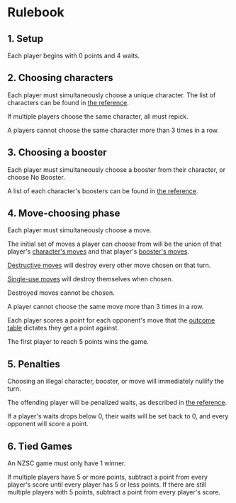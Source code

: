 # Rulebook

## 1. Setup
Each player begins with 0 points and 4 waits.

## 2. Choosing characters
Each player must simultaneously choose a unique character.
The list of characters can be found in [the reference](./reference.html#characters).

If multiple players choose the same character, all must repick.

A players cannot choose the same character more than 3 times in a row.

## 3. Choosing a booster
Each player must simultaneously choose a booster from their character, or choose No Booster.

A list of each character's boosters can be found in [the reference](./reference.html#boosters-of-each-character).

## 4. Move-choosing phase
Each player must simultaneously choose a move.

The initial set of moves a player can choose from will be the union of that player's [character's moves](./reference.html#moves-of-each-character) and that player's [booster's moves](./reference.html#moves-of-each-booster).

[Destructive moves](./reference.html#list-of-destructive-moves) will destroy every other move chosen on that turn.

[Single-use moves](./reference.html#list-of-single-use-moves) will destroy themselves when chosen.

Destroyed moves cannot be chosen.

A player cannot choose the same move more than 3 times in a row.

Each player scores a point for each opponent's move that the [outcome table](./reference.html#outcome-table-truth-table) dictates they get a point against.

The first player to reach 5 points wins the game.

## 5. Penalties
Choosing an illegal character, booster, or move will immediately nullify the turn.

The offending player will be penalized waits, as described in [the reference](./reference.html#penalties).

If a player's waits drops below 0, their waits will be set back to 0, and every opponent will score a point.

## 6. Tied Games
An NZSC game must only have 1 winner.

If multiple players have 5 or more points, subtract a point from every player's score until every player has 5 or less points. If there are still multiple players with 5 points, subtract a point from every player's score.
